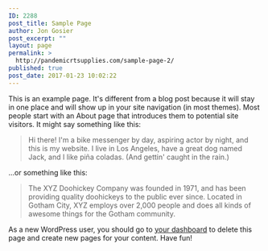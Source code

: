 ```yaml
---
ID: 2288
post_title: Sample Page
author: Jon Gosier
post_excerpt: ""
layout: page
permalink: >
  http://pandemicrtsupplies.com/sample-page-2/
published: true
post_date: 2017-01-23 10:02:22
---
```

This is an example page. It's different from a blog post because it will stay in one place and will show up in your site navigation (in most themes). Most people start with an About page that introduces them to potential site visitors. It might say something like this:
<blockquote>Hi there! I'm a bike messenger by day, aspiring actor by night, and this is my website. I live in Los Angeles, have a great dog named Jack, and I like piña coladas. (And gettin' caught in the rain.)</blockquote>
...or something like this:
<blockquote>The XYZ Doohickey Company was founded in 1971, and has been providing quality doohickeys to the public ever since. Located in Gotham City, XYZ employs over 2,000 people and does all kinds of awesome things for the Gotham community.</blockquote>
As a new WordPress user, you should go to <a href="https://velikorodnov.com/wordpress/knowhere/demo5/wp-admin/">your dashboard</a> to delete this page and create new pages for your content. Have fun!